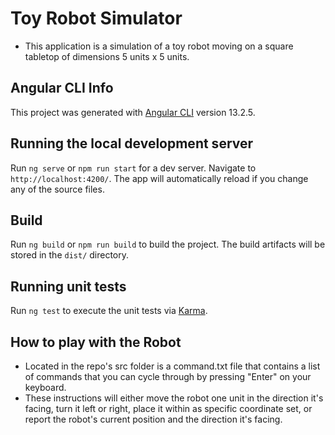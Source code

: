 # Toy Robot Simulator

- This application is a simulation of a toy robot moving on a square tabletop of dimensions 5 units x 5 units.

## Angular CLI Info

This project was generated with [Angular CLI](https://github.com/angular/angular-cli) version 13.2.5.

## Running the local development server

Run `ng serve` or `npm run start` for a dev server. Navigate to `http://localhost:4200/`. The app will automatically reload if you change any of the source files.

## Build

Run `ng build` or `npm run build` to build the project. The build artifacts will be stored in the `dist/` directory.

## Running unit tests

Run `ng test` to execute the unit tests via [Karma](https://karma-runner.github.io).

## How to play with the Robot

- Located in the repo's src folder is a command.txt file that contains a list of commands that you can cycle through by pressing "Enter" on your keyboard.
- These instructions will either move the robot one unit in the direction it's facing, turn it left or right, place it within as specific coordinate set, or report the robot's current position and the direction it's facing.